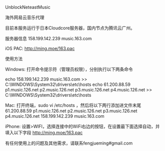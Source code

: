 UnblockNeteastMusic

海外网易云音乐代理

目前本服务运行于日本Cloudcore服务器，国内节点为腾讯云广州。

服务器信息
158.199.142.239 music.163.com

iOS PAC:
http://ming.moe/163.pac

使用方法

Windows:
打开命令提示符（管理员权限），分别执行以下两条命令

echo 158.199.142.239 music.163.com >> C:\WINDOWS\System32\drivers\etc\hosts
echo 61.200.88.59 p1.music.126.net p2.music.126.net p3.music.126.net p4.music.126.net >> C:\WINDOWS\System32\drivers\etc\hosts

Mac:
打开终端，sudo vi /etc/hosts ，然后将以下两行添加进文件末尾
61.200.88.59 p1.music.126.net p2.music.126.net p3.music.126.net p4.music.126.net
158.199.142.239 music.163.com

iPhone:
设置>WIFI，选择连接中的WiFi右边的按钮，在设置最下面选择自动，并填入以下字段
http://ming.moe/163.pac

有任何使用上的问题及其他需求，请联系fengjueming#gmail.com
